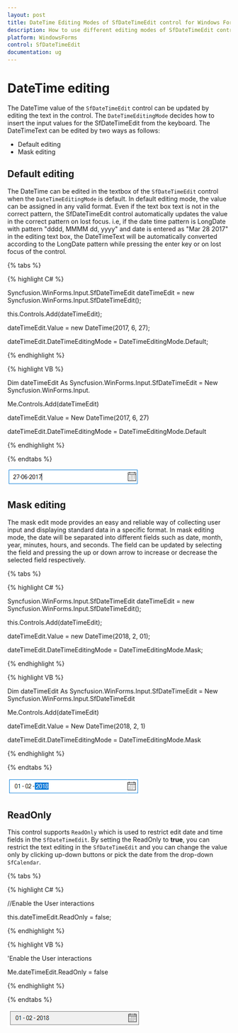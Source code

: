 ```yaml
---
layout: post
title: DateTime Editing Modes of SfDateTimeEdit control for Windows Forms
description: How to use different editing modes of SfDateTimeEdit control
platform: WindowsForms
control: SfDateTimeEdit
documentation: ug
---
```


# DateTime editing

The DateTime value of the `SfDateTimeEdit` control can be updated by editing the text in the control. The `DateTimeEditingMode` decides how to insert the input values for the SfDateTimeEdit from the keyboard. The DateTimeText can be edited by two ways as follows:

* Default editing
* Mask editing

## Default editing

The DateTime can be edited in the textbox of the `SfDateTimeEdit` control when the `DateTimeEditingMode` is default. In default editing mode, the value can be assigned in any valid format. Even if the text box text is not in the correct pattern, the SfDateTimeEdit control automatically updates the value in the correct pattern on lost focus. i.e, if the date time pattern is LongDate with pattern "dddd, MMMM dd, yyyy" and date is entered as "Mar 28 2017" in the editing text box, the DateTimeText will be automatically converted according to the LongDate pattern while pressing the enter key or on lost focus of the control.

{% tabs %}

{% highlight C# %}

Syncfusion.WinForms.Input.SfDateTimeEdit dateTimeEdit = new Syncfusion.WinForms.Input.SfDateTimeEdit();

this.Controls.Add(dateTimeEdit);

dateTimeEdit.Value = new DateTime(2017, 6, 27);

dateTimeEdit.DateTimeEditingMode = DateTimeEditingMode.Default;

{% endhighlight  %}

{% highlight VB %}

Dim dateTimeEdit As Syncfusion.WinForms.Input.SfDateTimeEdit = New Syncfusion.WinForms.Input.

Me.Controls.Add(dateTimeEdit)

dateTimeEdit.Value = New DateTime(2017, 6, 27)

dateTimeEdit.DateTimeEditingMode = DateTimeEditingMode.Default

{% endhighlight  %}

{% endtabs %} 

![](editing-support-images/default.png)

## Mask editing

The mask edit mode provides an easy and reliable way of collecting user input and displaying standard data in a specific format. In mask editing mode, the date will be separated into different fields such as date, month, year, minutes, hours, and seconds. The field can be updated by selecting the field and pressing the up or down arrow to increase or decrease the selected field respectively.

{% tabs %}

{% highlight C# %}

Syncfusion.WinForms.Input.SfDateTimeEdit dateTimeEdit = new Syncfusion.WinForms.Input.SfDateTimeEdit();

this.Controls.Add(dateTimeEdit);

dateTimeEdit.Value = new DateTime(2018, 2, 01);

dateTimeEdit.DateTimeEditingMode = DateTimeEditingMode.Mask;

{% endhighlight  %}

{% highlight VB %}

Dim dateTimeEdit As Syncfusion.WinForms.Input.SfDateTimeEdit = New Syncfusion.WinForms.Input.SfDateTimeEdit

Me.Controls.Add(dateTimeEdit)

dateTimeEdit.Value = New DateTime(2018, 2, 1)

dateTimeEdit.DateTimeEditingMode = DateTimeEditingMode.Mask

{% endhighlight  %}

{% endtabs %}

![](editing-support-images/mask.png)

## ReadOnly

This control supports `ReadOnly` which is used to restrict edit date and time fields in the `SfDateTimeEdit`. By setting the ReadOnly to **true**, you can restrict the text editing in the `SfDateTimeEdit` and you can change the value only by clicking up-down buttons or pick the date from the drop-down `SfCalendar`.

{% tabs %}

{% highlight C# %}

//Enable the User interactions

this.dateTimeEdit.ReadOnly = false;

{% endhighlight  %}

{% highlight VB %}

'Enable the User interactions

Me.dateTimeEdit.ReadOnly = false

{% endhighlight  %}

{% endtabs %}

![](editing-support-images/readonly.png)